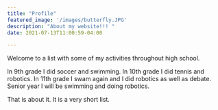 ```yaml
---
title: "Profile"
featured_image: '/images/butterfly.JPG'
description: "About my website!!! "
date: 2021-07-13T11:00:59-04:00

---
```

Welcome to a list with some of my activities throughout high school.

In 9th grade I did soccer and swimming. In 10th grade I did tennis and robotics. In 11th grade I swam again and I did robotics as well as debate. Senior year I will be swimming and doing robotics.


That is about it. It is a very short list.
